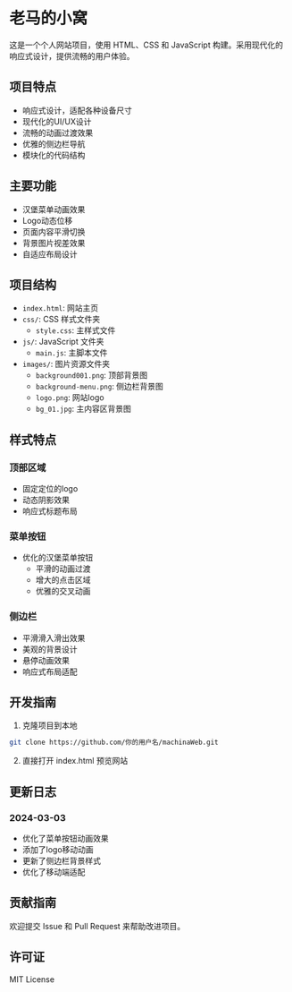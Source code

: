 # 老马的小窝

这是一个个人网站项目，使用 HTML、CSS 和 JavaScript 构建。采用现代化的响应式设计，提供流畅的用户体验。

## 项目特点

- 响应式设计，适配各种设备尺寸
- 现代化的UI/UX设计
- 流畅的动画过渡效果
- 优雅的侧边栏导航
- 模块化的代码结构

## 主要功能

- 汉堡菜单动画效果
- Logo动态位移
- 页面内容平滑切换
- 背景图片视差效果
- 自适应布局设计

## 项目结构

- `index.html`: 网站主页
- `css/`: CSS 样式文件夹
  - `style.css`: 主样式文件
- `js/`: JavaScript 文件夹
  - `main.js`: 主脚本文件
- `images/`: 图片资源文件夹
  - `background001.png`: 顶部背景图
  - `background-menu.png`: 侧边栏背景图
  - `logo.png`: 网站logo
  - `bg_01.jpg`: 主内容区背景图

## 样式特点

### 顶部区域
- 固定定位的logo
- 动态阴影效果
- 响应式标题布局

### 菜单按钮
- 优化的汉堡菜单按钮
  - 平滑的动画过渡
  - 增大的点击区域
  - 优雅的交叉动画

### 侧边栏
- 平滑滑入滑出效果
- 美观的背景设计
- 悬停动画效果
- 响应式布局适配

## 开发指南

1. 克隆项目到本地
```bash
git clone https://github.com/你的用户名/machinaWeb.git
```

2. 直接打开 index.html 预览网站

## 更新日志

### 2024-03-03
- 优化了菜单按钮动画效果
- 添加了logo移动动画
- 更新了侧边栏背景样式
- 优化了移动端适配

## 贡献指南

欢迎提交 Issue 和 Pull Request 来帮助改进项目。

## 许可证

MIT License
